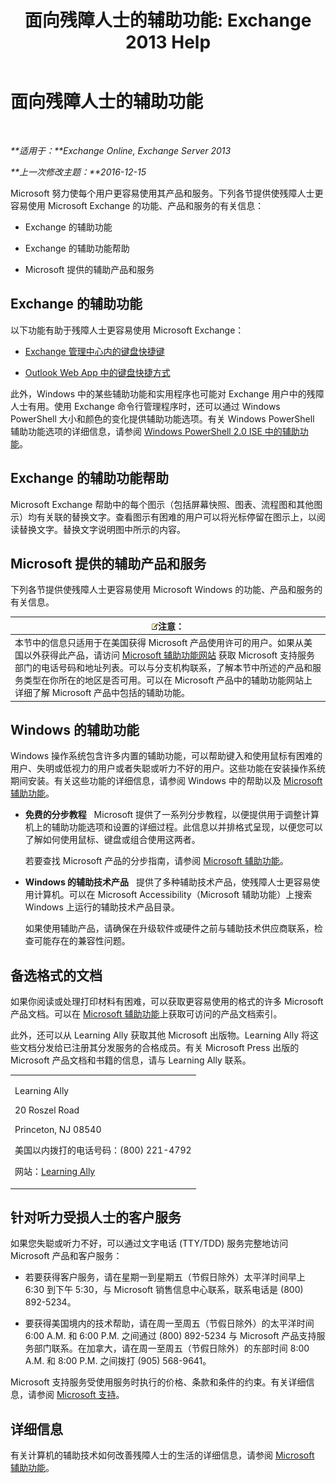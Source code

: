 ﻿---
title: '面向残障人士的辅助功能: Exchange 2013 Help'
TOCTitle: 面向残障人士的辅助功能
ms:assetid: a7203ebd-ffac-4a8d-a2d0-6c8a61c8eeb8
ms:mtpsurl: https://technet.microsoft.com/zh-cn/library/JJ150559(v=EXCHG.150)
ms:contentKeyID: 50489779
ms.date: 01/11/2018
mtps_version: v=EXCHG.150
ms.translationtype: HT
---

# 面向残障人士的辅助功能

 

_**适用于：**Exchange Online, Exchange Server 2013_

_**上一次修改主题：**2016-12-15_

Microsoft 努力使每个用户更容易使用其产品和服务。下列各节提供使残障人士更容易使用 Microsoft Exchange 的功能、产品和服务的有关信息：

  - Exchange 的辅助功能

  - Exchange 的辅助功能帮助

  - Microsoft 提供的辅助产品和服务

## Exchange 的辅助功能

以下功能有助于残障人士更容易使用 Microsoft Exchange：

  - [Exchange 管理中心内的键盘快捷键](https://technet.microsoft.com/zh-cn/library/jj150484\(v=exchg.150\))

  - [Outlook Web App 中的键盘快捷方式](https://go.microsoft.com/fwlink/p/?linkid=268079)

此外，Windows 中的某些辅助功能和实用程序也可能对 Exchange 用户中的残障人士有用。使用 Exchange 命令行管理程序时，还可以通过 Windows PowerShell 大小和颜色的变化提供辅助功能选项。有关 Windows PowerShell 辅助功能选项的详细信息，请参阅 [Windows PowerShell 2.0 ISE 中的辅助功能](https://go.microsoft.com/fwlink/p/?linkid=258240)。

## Exchange 的辅助功能帮助

Microsoft Exchange 帮助中的每个图示（包括屏幕快照、图表、流程图和其他图示）均有关联的替换文字。查看图示有困难的用户可以将光标停留在图示上，以阅读替换文字。替换文字说明图中所示的内容。

## Microsoft 提供的辅助产品和服务

下列各节提供使残障人士更容易使用 Microsoft Windows 的功能、产品和服务的有关信息。

<table>
<thead>
<tr class="header">
<th><img src="images/Dn986544.note(EXCHG.150).gif" title="注意" alt="注意" />注意：</th>
</tr>
</thead>
<tbody>
<tr class="odd">
<td>本节中的信息只适用于在美国获得 Microsoft 产品使用许可的用户。如果从美国以外获得此产品，请访问 <a href="https://www.microsoft.com/enable">Microsoft 辅助功能网站</a> 获取 Microsoft 支持服务部门的电话号码和地址列表。可以与分支机构联系，了解本节中所述的产品和服务类型在你所在的地区是否可用。可以在 Microsoft 产品中的辅助功能网站上详细了解 Microsoft 产品中包括的辅助功能。</td>
</tr>
</tbody>
</table>


## Windows 的辅助功能

Windows 操作系统包含许多内置的辅助功能，可以帮助键入和使用鼠标有困难的用户、失明或低视力的用户或者失聪或听力不好的用户。这些功能在安装操作系统期间安装。有关这些功能的详细信息，请参阅 Windows 中的帮助以及 [Microsoft 辅助功能](https://go.microsoft.com/fwlink/p/?linkid=18139)。

  - **免费的分步教程**   Microsoft 提供了一系列分步教程，以便提供用于调整计算机上的辅助功能选项和设置的详细过程。此信息以并排格式呈现，以便您可以了解如何使用鼠标、键盘或组合使用这两者。
    
    若要查找 Microsoft 产品的分步指南，请参阅 [Microsoft 辅助功能](https://go.microsoft.com/fwlink/p/?linkid=18139)。

  - **Windows 的辅助技术产品**   提供了多种辅助技术产品，使残障人士更容易使用计算机。可以在 Microsoft Accessibility（Microsoft 辅助功能）上搜索 Windows 上运行的辅助技术产品目录。
    
    如果使用辅助产品，请确保在升级软件或硬件之前与辅助技术供应商联系，检查可能存在的兼容性问题。

## 备选格式的文档

如果你阅读或处理打印材料有困难，可以获取更容易使用的格式的许多 Microsoft 产品文档。可以在 [Microsoft 辅助功能](https://go.microsoft.com/fwlink/p/?linkid=18139)上获取可访问的产品文档索引。

此外，还可以从 Learning Ally 获取其他 Microsoft 出版物。Learning Ally 将这些文档分发给已注册其分发服务的合格成员。有关 Microsoft Press 出版的 Microsoft 产品文档和书籍的信息，请与 Learning Ally 联系。


<table>
<colgroup>
<col style="width: 100%" />
</colgroup>
<tbody>
<tr class="odd">
<td><p>Learning Ally</p>
<p>20 Roszel Road</p>
<p>Princeton, NJ 08540</p>
<p>美国以内拨打的电话号码：(800) 221-4792</p>
<p>网站：<a href="https://www.learningally.org/">Learning Ally</a></p></td>
</tr>
</tbody>
</table>


## 针对听力受损人士的客户服务

如果您失聪或听力不好，可以通过文字电话 (TTY/TDD) 服务完整地访问 Microsoft 产品和客户服务：

  - 若要获得客户服务，请在星期一到星期五（节假日除外）太平洋时间早上 6:30 到下午 5:30，与 Microsoft 销售信息中心联系，联系电话是 (800) 892-5234。

  - 要获得美国境内的技术帮助，请在周一至周五（节假日除外）的太平洋时间 6:00 A.M. 和 6:00 P.M. 之间通过 (800) 892-5234 与 Microsoft 产品支持服务部门联系。在加拿大，请在周一至周五（节假日除外）的东部时间 8:00 A.M. 和 8:00 P.M. 之间拨打 (905) 568-9641。

Microsoft 支持服务受使用服务时执行的价格、条款和条件的约束。有关详细信息，请参阅 [Microsoft 支持](https://go.microsoft.com/fwlink/p/?linkid=18142)。

## 详细信息

有关计算机的辅助技术如何改善残障人士的生活的详细信息，请参阅 [Microsoft 辅助功能](http://go.microsoft.com/fwlink/p/?linkid=18139)。

